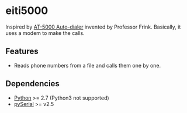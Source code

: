 eiti5000
========

Inspired by [AT-5000 Auto-dialer](http://simpsons.wikia.com/wiki/AT-5000_Auto-dialer) invented by Professor Frink. Basically, it uses a modem to make the calls.

Features
--------
* Reads phone numbers from a file and calls them one by one.

Dependencies
------------
* [Python](http://www.python.org) >= 2.7 (Python3 not supported)
* [pySerial](http://pyserial.sourceforge.net/) >= v2.5